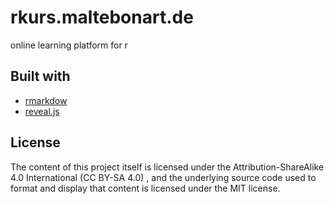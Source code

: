 # rkurs.maltebonart.de
online learning platform for r

## Built with

- [rmarkdow](https://rmarkdown.rstudio.com/index.html)
- [reveal.js](https://revealjs.com/#/)

## License

The content of this project itself is licensed under the Attribution-ShareAlike 4.0 International (CC BY-SA 4.0) , and the underlying source code used to format and display that content is licensed under the MIT license.
